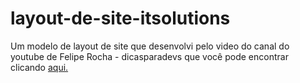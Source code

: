 # layout-de-site-itsolutions
Um modelo de layout de site que desenvolvi pelo video do canal do youtube de Felipe Rocha - dicasparadevs que você pode encontrar clicando [aqui.](<https://www.youtube.com/watch?v=G4_QjTJTVlc&list=LL&index=12&t=2851s>)
